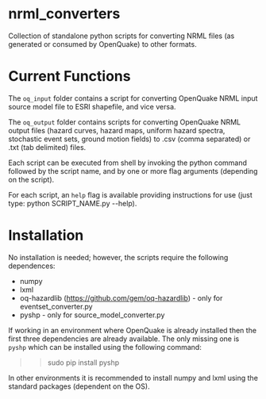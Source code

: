 nrml_converters
===============

Collection of standalone python scripts for converting NRML files (as generated
or consumed by OpenQuake) to other formats.

Current Functions
=================

The ``oq_input`` folder contains a script for converting OpenQuake NRML input
source model file to ESRI shapefile, and vice versa.

The ``oq_output`` folder contains scripts for converting OpenQuake NRML output
files (hazard curves, hazard maps, uniform hazard spectra, stochastic event
sets, ground motion fields) to .csv (comma separated) or .txt (tab delimited)
files.

Each script can be executed from shell by invoking the python command followed
by the script name, and by one or more flag arguments (depending on the script).

For each script, an ``help`` flag is available providing instructions for use
(just type: python SCRIPT_NAME.py --help).

Installation
===============

No installation is needed; however, the scripts require the following 
dependences:

* numpy
* lxml
* oq-hazardlib (https://github.com/gem/oq-hazardlib) - only
    for eventset_converter.py
* pyshp - only for source_model_converter.py

If working in an environment where OpenQuake is already installed then the first
three dependencies are already available. The only missing one is ``pyshp``
which can be installed using the following command:

>> sudo pip install pyshp

In other environments it is recommended to install numpy and lxml
using the standard packages (dependent on the OS).



